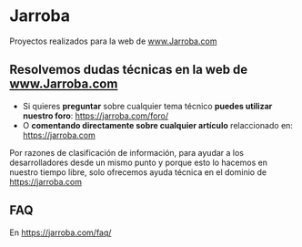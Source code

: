 # Jarroba
Proyectos realizados para la web de www.Jarroba.com

## Resolvemos dudas técnicas en la web de www.Jarroba.com
* Si quieres **preguntar** sobre cualquier tema técnico **puedes utilizar nuestro foro**: https://jarroba.com/foro/
* O **comentando directamente sobre cualquier artículo** relaccionado en: https://jarroba.com

Por razones de clasificación de información, para ayudar a los desarrolladores desde un mismo punto y porque esto lo 
hacemos en nuestro tiempo libre, solo ofrecemos ayuda técnica en el dominio de https://jarroba.com

## FAQ
En https://jarroba.com/faq/
